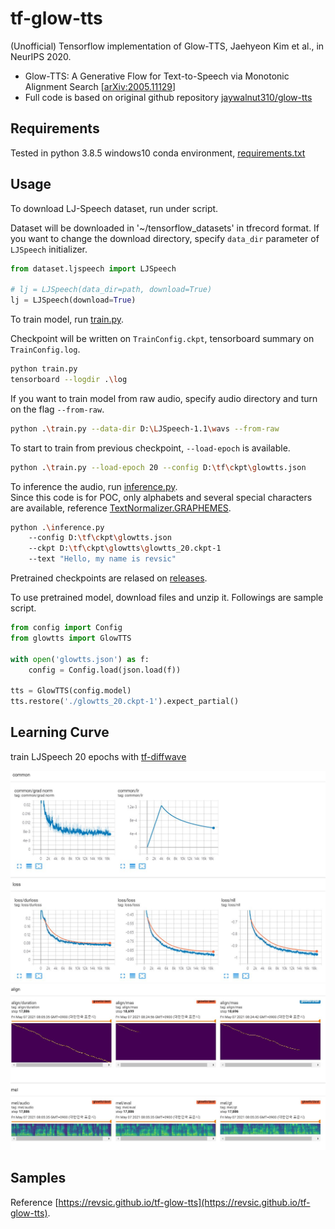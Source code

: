 # tf-glow-tts

(Unofficial) Tensorflow implementation of Glow-TTS, Jaehyeon Kim et al., in NeurIPS 2020. 

- Glow-TTS: A Generative Flow for Text-to-Speech via Monotonic Alignment Search [[arXiv:2005.11129](https://arxiv.org/abs/2005.11129)]
- Full code is based on original github repository [jaywalnut310/glow-tts](https://github.com/jaywalnut310/glow-tts)

## Requirements

Tested in python 3.8.5 windows10 conda environment, [requirements.txt](./requirements.txt)

## Usage

To download LJ-Speech dataset, run under script.

Dataset will be downloaded in '~/tensorflow_datasets' in tfrecord format. If you want to change the download directory, specify `data_dir` parameter of `LJSpeech` initializer.

```python
from dataset.ljspeech import LJSpeech

# lj = LJSpeech(data_dir=path, download=True)
lj = LJSpeech(download=True) 
```

To train model, run [train.py](./train.py). 

Checkpoint will be written on `TrainConfig.ckpt`, tensorboard summary on `TrainConfig.log`.

```bash
python train.py
tensorboard --logdir .\log
```

If you want to train model from raw audio, specify audio directory and turn on the flag `--from-raw`.

```bash
python .\train.py --data-dir D:\LJSpeech-1.1\wavs --from-raw
```

To start to train from previous checkpoint, `--load-epoch` is available.

```bash
python .\train.py --load-epoch 20 --config D:\tf\ckpt\glowtts.json
```

To inference the audio, run [inference.py](./inference.py). \
Since this code is for POC, only alphabets and several special characters are available, reference [TextNormalizer.GRAPHEMES](./datasets/normalizer.py).

```bash
python .\inference.py
    --config D:\tf\ckpt\glowtts.json
    --ckpt D:\tf\ckpt\glowtts\glowtts_20.ckpt-1
    --text "Hello, my name is revsic"
```

Pretrained checkpoints are relased on [releases](https://github.com/revsic/tf-glow-tts/releases).

To use pretrained model, download files and unzip it. Followings are sample script.

```py
from config import Config
from glowtts import GlowTTS

with open('glowtts.json') as f:
    config = Config.load(json.load(f))

tts = GlowTTS(config.model)
tts.restore('./glowtts_20.ckpt-1').expect_partial()
```

## Learning Curve

train LJSpeech 20 epochs with [tf-diffwave](https://github.com/revsic/tf-diffwave)

![loss](./rsrc/loss.png)
![sample](./rsrc/image.jpg)


## Samples

Reference [https://revsic.github.io/tf-glow-tts](https://revsic.github.io/tf-glow-tts).
